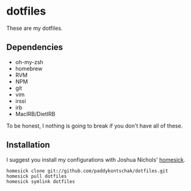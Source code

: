 dotfiles
===

These are my dotfiles.

Dependencies
---

* oh-my-zsh
* homebrew
* RVM
* NPM
* git
* vim
* irssi
* irb
* MacIRB/DietIRB

To be honest, I nothing is going to break if you don't have all of these.

Installation
---

I suggest you install my configurations with Joshua Nichols' [homesick](https://github.com/technicalpickles/homesick).

    homesick clone git://github.com/paddykontschak/dotfiles.git
    homesick pull dotfiles
    homesick symlink dotfiles
